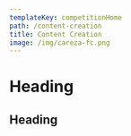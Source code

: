 ```yaml
---
templateKey: competitionHome
path: /content-creation
title: Content Creation
image: /img/careza-fc.png
---
```


# Heading
## Heading

